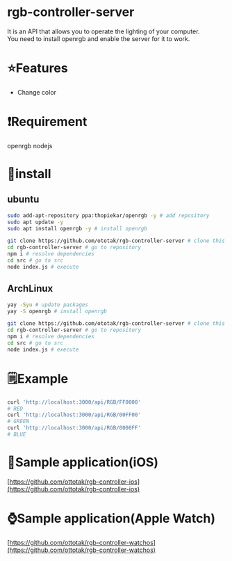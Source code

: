 # rgb-controller-server
It is an API that allows you to operate the lighting of your computer.  
You need to install openrgb and enable the server for it to work.
# ⭐Features
 - Change color
# ❗️Requirement
openrgb
nodejs
# 🔨install
## ubuntu
```bash
sudo add-apt-repository ppa:thopiekar/openrgb -y # add repository
sudo apt update -y
sudo apt install openrgb -y # install openrgb

git clone https://github.com/ototak/rgb-controller-server # clone this repository.
cd rgb-controller-server # go to repository
npm i # resolve dependencies
cd src # go to src
node index.js # execute
```
## ArchLinux
```bash
yay -Syu # update packages
yay -S openrgb # install openrgb

git clone https://github.com/ototak/rgb-controller-server # clone this repository.
cd rgb-controller-server # go to repository
npm i # resolve dependencies
cd src # go to src
node index.js # execute
```
# 🗒Example
```bash
curl 'http://localhost:3000/api/RGB/FF0000'
# RED
curl 'http://localhost:3000/api/RGB/00FF00'
# GREEN
curl 'http://localhost:3000/api/RGB/0000FF'
# BLUE
```

# 📱Sample application(iOS)
 [https://github.com/ottotak/rgb-controller-ios](https://github.com/ottotak/rgb-controller-ios)
# ⌚️Sample application(Apple Watch)
 [https://github.com/ottotak/rgb-controller-watchos](https://github.com/ottotak/rgb-controller-watchos)
